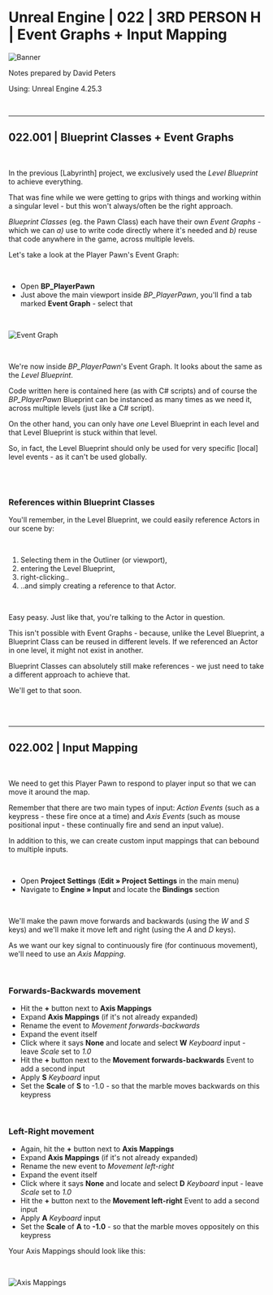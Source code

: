 # Unreal Engine | 022 | 3RD PERSON H | Event Graphs + Input Mapping

![Banner](https://user-images.githubusercontent.com/36719180/93958681-1a422980-fdab-11ea-8c2b-e665e08294da.png)


Notes prepared by David Peters

Using: Unreal Engine 4.25.3 

<br>

---

## 022.001 | Blueprint Classes + Event Graphs

<br>

In the previous [Labyrinth] project, we exclusively used the *Level Blueprint* to achieve everything.

That was fine while we were getting to grips with things and working within a singular level - but this won't always/often be the right approach.

*Blueprint Classes* (eg. the Pawn Class) each have their own *Event Graphs* - which we can *a)* use to write code directly where it's needed and *b)* reuse that code anywhere in the game, across multiple levels.

Let's take a look at the Player Pawn's Event Graph:

<br>

- Open **BP_PlayerPawn**
- Just above the main viewport inside *BP_PlayerPawn*, you'll find a tab marked **Event Graph** - select that

<br>

![Event Graph](https://user-images.githubusercontent.com/36719180/94495649-d047c080-024e-11eb-8038-7adeca85a2fe.png)

<br>

We're now inside *BP_PlayerPawn*'s Event Graph. It looks about the same as the *Level Blueprint*. 

Code written here is contained here (as with C# scripts) and of course the *BP_PlayerPawn* Blueprint can be instanced as many times as we need it, across multiple levels (just like a C# script).

On the other hand, you can only have *one* Level Blueprint in each level and that Level Blueprint is stuck within that level.

So, in fact, the Level Blueprint should only be used for very specific [local] level events - as it can't be used globally.

<br><br>

### References within Blueprint Classes

You'll remember, in the Level Blueprint, we could easily reference Actors in our scene by:

<br>

1. Selecting them in the Outliner (or viewport),
2. entering the Level Blueprint,
3. right-clicking..
4. ..and simply creating a reference to that Actor.

<br>

Easy peasy. Just like that, you're talking to the Actor in question.

This isn't possible with Event Graphs - because, unlike the Level Blueprint, a Blueprint Class can be reused in different levels. If we referenced an Actor in one level, it might not exist in another.

Blueprint Classes can absolutely still make references - we just need to take a different approach to achieve that.

We'll get to that soon.

<br><br>

___

## 022.002 | Input Mapping

<br>

We need to get this Player Pawn to respond to player input so that we can move it around the map.

Remember that there are two main types of input: *Action Events* (such as a keypress - these fire once at a time) and *Axis Events* (such as mouse positional input - these continually fire and send an input value).

In addition to this, we can create custom input mappings that can bebound to multiple inputs.

<br>

- Open **Project Settings** (**Edit » Project Settings** in the main menu)
- Navigate to **Engine » Input** and locate the **Bindings** section

<br>

We'll make the pawn move forwards and backwards (using the *W* and *S* keys) and we'll make it move left and right (using the *A* and *D* keys).

As we want our key signal to continuously fire (for continuous movement), we'll need to use an *Axis Mapping*.

<br>

### Forwards-Backwards movement

- Hit the **+** button next to **Axis Mappings**
- Expand **Axis Mappings** (if it's not already expanded)
- Rename the event to *Movement forwards-backwards*
- Expand the event itself
- Click where it says **None** and locate and select **W** *Keyboard* input - leave *Scale* set to *1.0*
- Hit the **+** button next to the **Movement forwards-backwards** Event to add a second input
- Apply **S** *Keyboard* input
- Set the **Scale** of **S** to -1.0 - so that the marble moves backwards on this keypress

<br>

### Left-Right movement

- Again, hit the **+** button next to **Axis Mappings**
- Expand **Axis Mappings** (if it's not already expanded)
- Rename the new event to *Movement left-right*
- Expand the event itself
- Click where it says **None** and locate and select **D** *Keyboard* input - leave *Scale* set to *1.0*
- Hit the **+** button next to the **Movement left-right** Event to add a second input
- Apply **A** *Keyboard* input
- Set the **Scale** of **A** to **-1.0** - so that the marble moves oppositely on this keypress

Your Axis Mappings should look like this:

<br>

![Axis Mappings](https://user-images.githubusercontent.com/36719180/94497027-78ab5400-0252-11eb-8262-1b0f6944a998.png)













